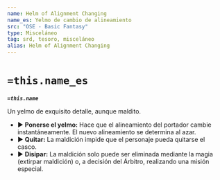 ```yaml
---
name: Helm of Alignment Changing
name_es: Yelmo de cambio de alineamiento
src: "OSE - Basic Fantasy"
type: Misceláneo
tag: srd, tesoro, misceláneo
alias: Helm of Alignment Changing
---
```

# `=this.name_es` 

**_`=this.name`_**

Un yelmo de exquisito detalle, aunque maldito. 
- ▶ **Ponerse el yelmo:** Hace que el alineamiento del portador cambie instantáneamente. El nuevo alineamiento se determina al azar. 
- ▶ **Quitar:** La maldición impide que el personaje pueda quitarse el casco. 
- ▶ **Disipar:** La maldición solo puede ser eliminada mediante la magia (extirpar maldición) o, a decisión del Árbitro, realizando una misión especial.
